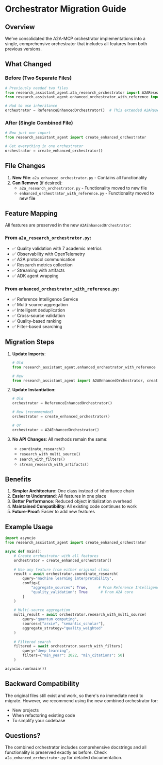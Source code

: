 # Orchestrator Migration Guide

## Overview

We've consolidated the A2A-MCP orchestrator implementations into a single, comprehensive orchestrator that includes all features from both previous versions.

## What Changed

### Before (Two Separate Files)
```python
# Previously needed two files
from research_assistant_agent.a2a_research_orchestrator import A2AResearchOrchestrator
from research_assistant_agent.enhanced_orchestrator_with_reference import ReferenceEnhancedOrchestrator

# Had to use inheritance
orchestrator = ReferenceEnhancedOrchestrator()  # This extended A2AResearchOrchestrator
```

### After (Single Combined File)
```python
# Now just one import
from research_assistant_agent import create_enhanced_orchestrator

# Get everything in one orchestrator
orchestrator = create_enhanced_orchestrator()
```

## File Changes

1. **New File**: `a2a_enhanced_orchestrator.py` - Contains all functionality
2. **Can Remove** (if desired):
   - `a2a_research_orchestrator.py` - Functionality moved to new file
   - `enhanced_orchestrator_with_reference.py` - Functionality moved to new file

## Feature Mapping

All features are preserved in the new `A2AEnhancedOrchestrator`:

### From `a2a_research_orchestrator.py`:
- ✅ Quality validation with 7 academic metrics
- ✅ Observability with OpenTelemetry
- ✅ A2A protocol communication
- ✅ Research metrics collection
- ✅ Streaming with artifacts
- ✅ ADK agent wrapping

### From `enhanced_orchestrator_with_reference.py`:
- ✅ Reference Intelligence Service
- ✅ Multi-source aggregation
- ✅ Intelligent deduplication
- ✅ Cross-source validation
- ✅ Quality-based ranking
- ✅ Filter-based searching

## Migration Steps

1. **Update Imports**:
   ```python
   # Old
   from research_assistant_agent.enhanced_orchestrator_with_reference import ReferenceEnhancedOrchestrator
   
   # New
   from research_assistant_agent import A2AEnhancedOrchestrator, create_enhanced_orchestrator
   ```

2. **Update Instantiation**:
   ```python
   # Old
   orchestrator = ReferenceEnhancedOrchestrator()
   
   # New (recommended)
   orchestrator = create_enhanced_orchestrator()
   
   # Or
   orchestrator = A2AEnhancedOrchestrator()
   ```

3. **No API Changes**: All methods remain the same:
   - `coordinate_research()`
   - `research_with_multi_source()`
   - `search_with_filters()`
   - `stream_research_with_artifacts()`

## Benefits

1. **Simpler Architecture**: One class instead of inheritance chain
2. **Easier to Understand**: All features in one place
3. **Better Performance**: Reduced object initialization overhead
4. **Maintained Compatibility**: All existing code continues to work
5. **Future-Proof**: Easier to add new features

## Example Usage

```python
import asyncio
from research_assistant_agent import create_enhanced_orchestrator

async def main():
    # Create orchestrator with all features
    orchestrator = create_enhanced_orchestrator()
    
    # Use any feature from either original class
    result = await orchestrator.coordinate_research(
        query="machine learning interpretability",
        config={
            "aggregate_sources": True,     # From Reference Intelligence
            "quality_validation": True      # From A2A core
        }
    )
    
    # Multi-source aggregation
    multi_result = await orchestrator.research_with_multi_source(
        query="quantum computing",
        sources=["arxiv", "semantic_scholar"],
        aggregate_strategy="quality_weighted"
    )
    
    # Filtered search
    filtered = await orchestrator.search_with_filters(
        query="deep learning",
        filters={"min_year": 2022, "min_citations": 50}
    )

asyncio.run(main())
```

## Backward Compatibility

The original files still exist and work, so there's no immediate need to migrate. However, we recommend using the new combined orchestrator for:
- New projects
- When refactoring existing code
- To simplify your codebase

## Questions?

The combined orchestrator includes comprehensive docstrings and all functionality is preserved exactly as before. Check `a2a_enhanced_orchestrator.py` for detailed documentation.